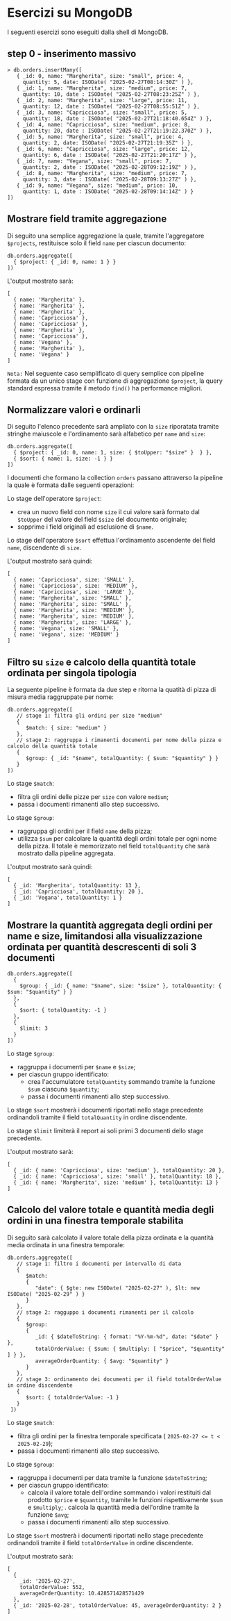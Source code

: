 # Esercizi su MongoDB

I seguenti esercizi sono eseguiti dalla shell di MongoDB.

## step 0 - inserimento massivo

```mongosh
> db.orders.insertMany([
   { _id: 0, name: "Margherita", size: "small", price: 4,
     quantity: 5, date: ISODate( "2025-02-27T08:14:30Z" ) },
   { _id: 1, name: "Margherita", size: "medium", price: 7,
     quantity: 10, date : ISODate( "2025-02-27T08:23:25Z" ) },
   { _id: 2, name: "Margherita", size: "large", price: 11,
     quantity: 12, date : ISODate( "2025-02-27T08:55:51Z" ) },
   { _id: 3, name: "Capricciosa", size: "small", price: 5,
     quantity: 18, date : ISODate( "2025-02-27T21:18:40.654Z" ) },
   { _id: 4, name: "Capricciosa", size: "medium", price: 8,
     quantity: 20, date : ISODate( "2025-02-27T21:19:22.370Z" ) },
   { _id: 5, name: "Margherita", size: "small", price: 4,
     quantity: 2, date: ISODate( "2025-02-27T21:19:35Z" ) },
   { _id: 6, name: "Capricciosa", size: "large", price: 12,
     quantity: 6, date : ISODate( "2025-02-27T21:20:17Z" ) },
   { _id: 7, name: "Vegana", size: "small", price: 7,
     quantity: 2, date : ISODate( "2025-02-28T09:12:19Z" ) },
   { _id: 8, name: "Margherita", size: "medium", price: 7,
     quantity: 3, date : ISODate( "2025-02-28T09:13:27Z" ) },
   { _id: 9, name: "Vegana", size: "medium", price: 10,
     quantity: 1, date : ISODate( "2025-02-28T09:14:14Z" ) }
])
```

## Mostrare field tramite aggregazione

Di seguito una semplice aggregazione la quale, tramite l'aggregatore `$projects`, restituisce solo il field `name` per ciascun documento:

```mongosh
db.orders.aggregate([
  { $project: { _id: 0, name: 1 } }
])
```

L'output mostrato sarà:

```mongosh
[
  { name: 'Margherita' },
  { name: 'Margherita' },
  { name: 'Margherita' },
  { name: 'Capricciosa' },
  { name: 'Capricciosa' },
  { name: 'Margherita' },
  { name: 'Capricciosa' },
  { name: 'Vegana' },
  { name: 'Margherita' },
  { name: 'Vegana' }
]
```

`Nota:` Nel seguente caso semplificato di query semplice con pipeline formata da un unico stage con funzione di aggregazione `$project`, la query standard espressa tramite il metodo `find()` ha performance migliori.

## Normalizzare valori e ordinarli

Di seguito l'elenco precedente sarà ampliato con la `size` riporatata tramite stringhe maiuscole e l'ordinamento sarà alfabetico per `name` and `size`:

```mongosh
db.orders.aggregate([
  { $project: { _id: 0, name: 1, size: { $toUpper: "$size" }  } },
  { $sort: { name: 1, size: -1 } }
])
```

I documenti che formano la collection `orders` passano attraverso la pipeline la quale è formata dalle seguenti operazioni:

Lo stage dell'operatore `$project`:

- crea un nuovo field con nome `size` il cui valore sarà formato dal `$toUpper` del valore del field `$size` del documento originale;
- sopprime i field originali ad esclusione di `$name`.

Lo stage dell'operatore `$sort` effettua l'ordinamento ascendente del field `name`, discendente di `size`.

L'output mostrato sarà quindi:

```mongosh
[
  { name: 'Capricciosa', size: 'SMALL' },
  { name: 'Capricciosa', size: 'MEDIUM' },
  { name: 'Capricciosa', size: 'LARGE' },
  { name: 'Margherita', size: 'SMALL' },
  { name: 'Margherita', size: 'SMALL' },
  { name: 'Margherita', size: 'MEDIUM' },
  { name: 'Margherita', size: 'MEDIUM' },
  { name: 'Margherita', size: 'LARGE' },
  { name: 'Vegana', size: 'SMALL' },
  { name: 'Vegana', size: 'MEDIUM' }
]
```

## Filtro su `size` e calcolo della quantità totale ordinata per singola tipologia

La seguente pipeline è formata da due step e ritorna la quatità di pizza di misura media raggruppate per nome:

```mongosh
db.orders.aggregate([
   // stage 1: filtra gli ordini per size "medium"
   {
      $match: { size: "medium" }
   },
   // stage 2: raggruppa i rimanenti documenti per nome della pizza e calcolo della quantità totale
   {
      $group: { _id: "$name", totalQuantity: { $sum: "$quantity" } }
   }
])
```

Lo stage `$match`:

- filtra gli ordini delle pizze per `size` con valore `medium`;
- passa i documenti rimanenti allo step successivo.

Lo stage `$group`:

- raggruppa gli ordini per il field `name` della pizza;
- utilizza `$sum` per calcolare la quantità degli ordini totale per ogni nome della pizza. Il totale è memorizzato nel field `totalQuantity` che sarà mostrato dalla pipeline aggregata.

L'output mostrato sarà quindi:

```mongosh
[
  { _id: 'Margherita', totalQuantity: 13 },
  { _id: 'Capricciosa', totalQuantity: 20 },
  { _id: 'Vegana', totalQuantity: 1 }
]
```

## Mostrare la quantità aggregata degli ordini per name e size, limitandosi alla visualizzazione ordinata per quantità descrescenti di soli 3 documenti

```mongosh
db.orders.aggregate([
  {
    $group: { _id: { name: "$name", size: "$size" }, totalQuantity: { $sum: "$quantity" } }
  },
  {
    $sort: { totalQuantity: -1 }
  },
  {
    $limit: 3
  }
])
```
Lo stage `$group`:

- raggruppa i documenti per `$name` e `$size`;
- per ciascun gruppo identificato:
  - crea l'accumulatore `totalQuantity` sommando tramite la funzione `$sum` ciascuna `$quantity`;
  - passa i documenti rimanenti allo step successivo.

Lo stage `$sort` mostrerà i documenti riportati nello stage precedente ordinandoli tramite il field `totalQuantity` in ordine discendente.

Lo stage `$limit` limiterà il report ai soli primi 3 documenti dello stage precedente.

L'output mostrato sarà:

```mongosh
[
  { _id: { name: 'Capricciosa', size: 'medium' }, totalQuantity: 20 },
  { _id: { name: 'Capricciosa', size: 'small' }, totalQuantity: 18 },
  { _id: { name: 'Margherita', size: 'medium' }, totalQuantity: 13 }
]
```

## Calcolo del valore totale e quantità media degli ordini in una finestra temporale stabilita

Di seguito sarà calcolato il valore totale della pizza ordinata e la quantità media ordinata in una finestra temporale:

```mongosh
db.orders.aggregate([
   // stage 1: filtro i documenti per intervallo di data
   {
      $match:
      {
         "date": { $gte: new ISODate( "2025-02-27" ), $lt: new ISODate( "2025-02-29" ) }
      }
   },
   // stage 2: ragguppo i documenti rimanenti per il calcolo
   {
      $group:
      {
         _id: { $dateToString: { format: "%Y-%m-%d", date: "$date" } },
         totalOrderValue: { $sum: { $multiply: [ "$price", "$quantity" ] } },
         averageOrderQuantity: { $avg: "$quantity" }
      }
   },
   // stage 3: ordinamento dei documenti per il field totalOrderValue in ordine discendente
   {
      $sort: { totalOrderValue: -1 }
   }
 ])
 ```

Lo stage `$match`:

- filtra gli ordini per la finestra temporale specificata ( `2025-02-27 <= t < 2025-02-29`);
- passa i documenti rimanenti allo step successivo.

Lo stage `$group`:

- raggruppa i documenti per data tramite la funzione `$dateToString`;
- per ciascun gruppo identificato:
  - calcola il valore totale dell'ordine sommando i valori restituiti dal prodotto `$price` e `$quantity`, tramite le funzioni rispettivamente `$sum` e `$multiply`;
  . calcola la quantità media dell'ordine tramite la funzione `$avg`;
  - passa i documenti rimanenti allo step successivo.

Lo stage `$sort` mostrerà i documenti riportati nello stage precedente ordinandoli tramite il field `totalOrderValue` in ordine discendente.

L'output mostrato sarà:

```mongosh
[
  {
    _id: '2025-02-27',
    totalOrderValue: 552,
    averageOrderQuantity: 10.428571428571429
  },
  { _id: '2025-02-28', totalOrderValue: 45, averageOrderQuantity: 2 }
]
```
